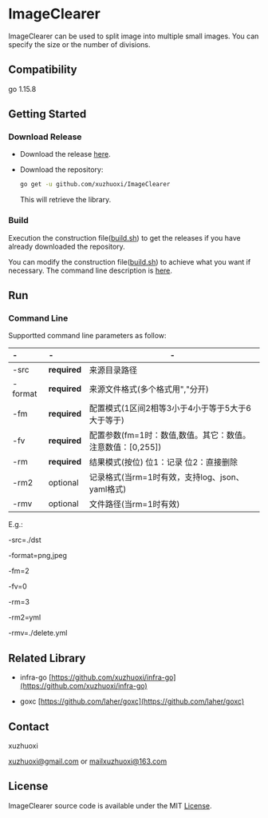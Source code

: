 # ImageClearer

ImageClearer can be used to split image into multiple small images. You can specify the size or the number of divisions.

## Compatibility

go 1.15.8

## Getting Started

### Download Release

- Download the release [here](https://github.com/xuzhuoxi/ImageClearer/releases).

- Download the repository:

	```sh
	go get -u github.com/xuzhuoxi/ImageClearer
	```
	
	This will retrieve the library.

### Build

Execution the construction file([build.sh](/build/build.sh)) to get the releases if you have already downloaded the repository.

You can modify the construction file([build.sh](/build/build.sh)) to achieve what you want if necessary. The command line description is [here](https://github.com/laher/goxc).

## Run

### Command Line

Supportted command line parameters as follow:

| -       | -            | -                                                            |
| :------ | :----------- | ------------------------------------------------------------ |
| -src    | **required** | 来源目录路径 																									|
| -format | **required** | 来源文件格式(多个格式用","分开) 																	|
| -fm     | **required** | 配置模式(1区间2相等3小于4小于等于5大于6大于等于) 									|
| -fv     | **required** | 配置参数(fm=1时：数值,数值。其它：数值。注意数值：[0,255]) 				|
| -rm     | **required** | 结果模式(按位)	位1：记录 位2：直接删除 														|
| -rm2    | optional     | 记录格式(当rm=1时有效，支持log、json、yaml格式) 									|
| -rmv    | optional     | 文件路径(当rm=1时有效) 																				|

E.g.:

-src=./dst

-format=png,jpeg

-fm=2

-fv=0

-rm=3

-rm2=yml

-rmv=./delete.yml

## Related Library

- infra-go [https://github.com/xuzhuoxi/infra-go](https://github.com/xuzhuoxi/infra-go)

- goxc [https://github.com/laher/goxc](https://github.com/laher/goxc) 

## Contact

xuzhuoxi 

<xuzhuoxi@gmail.com> or <mailxuzhuoxi@163.com>

## License

ImageClearer source code is available under the MIT [License](/LICENSE).